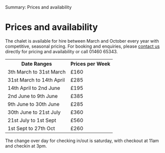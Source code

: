 Summary: Prices and availability

# Prices and availability

The chalet is available for hire between March and October every year with competitive, seasonal pricing. For booking and enquiries, please [contact us](/contact-us) directly for pricing and availability or call 01460 65343.

<table border="0" cellspacing="0" cellpadding="0">
  <tr><th class='first'>Date Ranges</th><th>Prices per Week</th></tr>
  <tr><td class='first'>3th March to 31st March</td><td>£160</td></tr>
  <tr><td class='first'>31st March to 14th April</td><td>£285</td></tr>
  <tr><td class='first'>14th April to 2nd June</td><td>£195</td></tr>
  <tr><td class='first'>2nd June to 9th June</td><td>£385</td></tr>
  <tr><td class='first'>9th June to 30th June</td><td>£285</td></tr>
  <tr><td class='first'>30th June to 21st July</td><td>£360</td></tr>
  <tr><td class='first'>21st July to 1st Sept</td><td>£560</td></tr>
  <tr><td class='first'>1st Sept to 27th Oct</td><td>£260</td></tr>
</table>

The change over day for checking in/out is saturday, with checkout at 11am and checkin at 3pm.